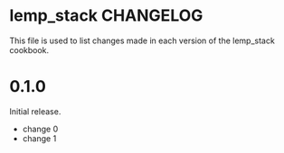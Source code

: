 # lemp_stack CHANGELOG

This file is used to list changes made in each version of the lemp_stack cookbook.

# 0.1.0

Initial release.

- change 0
- change 1

